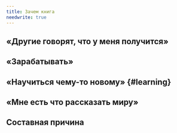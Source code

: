 ```yaml
---
title: Зачем книга
needwrite: true
---
```


## «Другие говорят, что у меня получится»

## «Зарабатывать»

## «Научиться чему-то новому» {#learning}

## «Мне есть что рассказать миру»

## Составная причина
